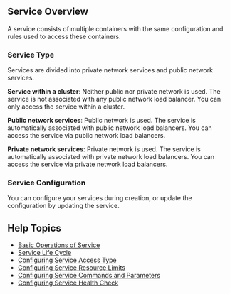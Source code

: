 ## Service Overview
A service consists of multiple containers with the same configuration and rules used to access these containers.

### Service Type
Services are divided into private network services and public network services.

**Service within a cluster**: Neither public nor private network is used. The service is not associated with any public network load balancer. You can only access the service within a cluster.

**Public network services**: Public network is used. The service is automatically associated with public network load balancers. You can access the service via public network load balancers.

**Private network services**: Private network is used. The service is automatically associated with private network load balancers. You can access the service via private network load balancers.

### Service Configuration
You can configure your services during creation, or update the configuration by updating the service.

## Help Topics

- [Basic Operations of Service](https://www.qcloud.com/document/product/457/9096)
- [Service Life Cycle](https://www.qcloud.com/document/product/457/9097)
- [Configuring Service Access Type](https://www.qcloud.com/document/product/457/9098)
- [Configuring Service Resource Limits](https://www.qcloud.com/document/product/457/9099)
- [Configuring Service Commands and Parameters](https://www.qcloud.com/document/product/457/9100)
- [Configuring Service Health Check](https://www.qcloud.com/document/product/457/9094)
